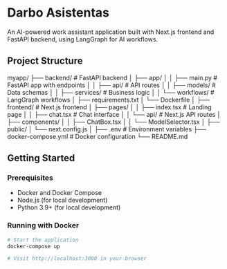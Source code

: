# Darbo Asistentas

An AI-powered work assistant application built with Next.js frontend and FastAPI backend, using LangGraph for AI workflows.

## Project Structure

myapp/ ├── backend/ # FastAPI backend │ ├── app/ │ │ ├── main.py # FastAPI app with endpoints │ │ ├── api/ # API routes │ │ ├── models/ # Data schemas │ │ ├── services/ # Business logic │ │ └── workflows/ # LangGraph workflows │ ├── requirements.txt │ └── Dockerfile │ ├── frontend/ # Next.js frontend │ ├── pages/ │ │ ├── index.tsx # Landing page │ │ ├── chat.tsx # Chat interface │ │ └── api/ # Next.js API routes │ ├── components/ │ │ ├── ChatBox.tsx │ │ └── ModelSelector.tsx │ ├── public/ │ └── next.config.js │ ├── .env # Environment variables ├── docker-compose.yml # Docker configuration └── README.md




## Getting Started

### Prerequisites

- Docker and Docker Compose
- Node.js (for local development)
- Python 3.9+ (for local development)

### Running with Docker

```bash
# Start the application
docker-compose up

# Visit http://localhost:3000 in your browser